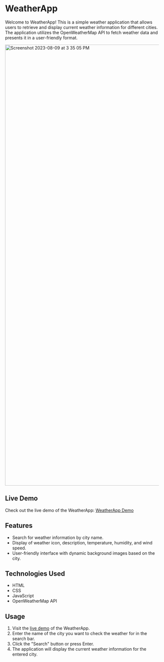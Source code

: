 # WeatherApp

Welcome to WeatherApp! This is a simple weather application that allows users to retrieve and display current weather information for different cities. The application utilizes the OpenWeatherMap API to fetch weather data and presents it in a user-friendly format.

<img width="1440" alt="Screenshot 2023-08-09 at 3 35 05 PM" src="https://github.com/amanullahmd12/WeatherApp/assets/92320933/73aafde4-ddb3-4d24-a872-5f19a04669be">

## Live Demo
Check out the live demo of the WeatherApp: [WeatherApp Demo](https://amanullahmd12.github.io/WeatherApp/)

## Features
- Search for weather information by city name.
- Display of weather icon, description, temperature, humidity, and wind speed.
- User-friendly interface with dynamic background images based on the city.

## Technologies Used
- HTML
- CSS
- JavaScript
- OpenWeatherMap API

## Usage
1. Visit the [live demo](https://amanullahmd12.github.io/WeatherApp/) of the WeatherApp.
2. Enter the name of the city you want to check the weather for in the search bar.
3. Click the "Search" button or press Enter.
4. The application will display the current weather information for the entered city.


